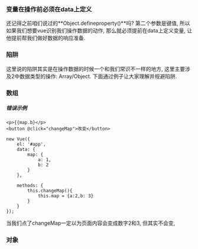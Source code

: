 ### 变量在操作前必须在data上定义

还记得之前咱们说过的**Object.defineproperty\(\)**吗? 第二个参数是键值, 所以如果我们想要vue识别我们操作数据的动作, 那么就必须提前在data上定义变量, 让他提前帮我们做好数据的响应准备.

### 陷阱

这里说的陷阱其实是在操作数据的时候一个和我们常识不一样的地方,  这里主要涉及2中数据类型的操作: Array/Object. 下面通过例子让大家理解并规避陷阱.

### 

### 数组

##### 错误示例

```
<p>{{map.b}</p>
<button @click="changeMap">改变</button>
```

```
new Vue({
    el: '#app',
    data: {
        map: {
            a: 1,
            b: 2
        }
    },

    methods: {
        this.changeMap(){
            this.map = {a:2,b: 3}
        }
    }
});
```

当我们点了changeMap一定以为页面内容会变成数字2和3, 但其实不会变,

### 对象

```

```

### 



